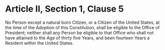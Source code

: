 # Article II, Section 1, Clause 5

No Person except a natural born Citizen, or a Citizen of the United States,
at the time of the Adoption of this Constitution, shall be eligible to the
Office of President; neither shall any Person be eligible to that Office who
shall not have attained to the Age of thirty five Years, and been fourteen
Years a Resident within the United States.
